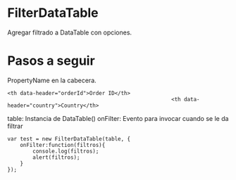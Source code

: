 # FilterDataTable

Agregar filtrado a DataTable con opciones.

# Pasos a seguir

PropertyName en la cabecera.

```
<th data-header="orderId">Order ID</th>
													<th data-header="country">Country</th>
```

table: Instancia de DataTable()
onFilter: Evento para invocar cuando se le da filtrar

```
var test = new FilterDataTable(table, {
	onFilter:function(filtros){
		console.log(filtros);
		alert(filtros);
	}
});
```